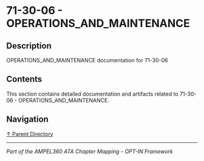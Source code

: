 # 71-30-06 - OPERATIONS_AND_MAINTENANCE

## Description

OPERATIONS_AND_MAINTENANCE documentation for 71-30-06

## Contents

This section contains detailed documentation and artifacts related to 71-30-06 - OPERATIONS_AND_MAINTENANCE.

## Navigation

[↑ Parent Directory](../README.md)

---

*Part of the AMPEL360 ATA Chapter Mapping - OPT-IN Framework*
